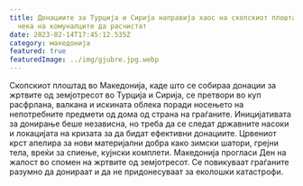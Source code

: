 ```yaml
---
title: Донациите за Турција и Сирија направија хаос на скопскиот плоштад – се
  чека на комуналците да расчистат
date: 2023-02-14T17:45:12.535Z
category: македонија
featured: true
featuredImage: ../img/gjubre.jpg.webp
---
```


Скопскиот плоштад во Македонија, каде што се собираа донации за жртвите од земјотресот во Турција и Сирија, се претвори во куп расфрлана, валкана и искината облека поради носењето на непотребните предмети од дома од страна на граѓаните. Иницијативата за донирање беше независна, но треба да се следат државните насоки и локацијата на кризата за да бидат ефективни донациите. Црвениот крст апелира за нови материјални добра како зимски шатори, грејни тела, вреќи за спиење, кујнски комплети. Македонија прогласи Ден на жалост во спомен на жртвите од земјотресот. Се повикуваат граѓаните разумно да донираат и да не придонесуваат за еколошки катастрофи.
